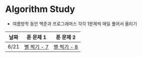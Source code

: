 # Algorithm Study
- 여름방학 동안 백준과 프로그래머스 각각 1문제씩 매일 풀어서 올리기

|날짜|푼 문제 1|푼 문제 2|
|------|---|---|
|6/21|[별 찍기 - 7](https://www.acmicpc.net/problem/2444)|[별 찍기 - 8](https://www.acmicpc.net/problem/2445)|
